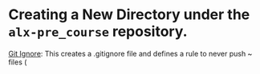 # Creating a New Directory under the `alx-pre_course` repository.
[Git Ignore](.gitignore): This creates a .gitignore file and defines a rule to never push ~ files (
